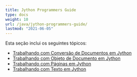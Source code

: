 ```yaml
---
title: Jython Programmers Guide
type: docs
weight: 10
url: /java/jython-programmers-guide/
lastmod: "2021-06-05"
---
```


Esta seção inclui os seguintes tópicos:

- [Trabalhando com Conversão de Documentos em Jython](/pdf/java/working-with-document-conversion-in-jython/)
- [Trabalhando com Objeto de Documento em Jython](/pdf/java/working-with-document-object-in-jython/)
- [Trabalhando com Páginas em Jython](/pdf/java/working-with-pages-in-jython/)
- [Trabalhando com Texto em Jython](/pdf/java/working-with-text-in-jython/)